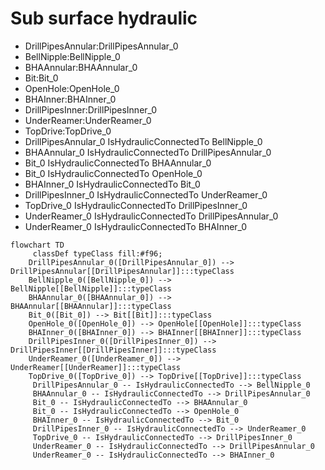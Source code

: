 # Sub surface hydraulic
- DrillPipesAnnular:DrillPipesAnnular_0
- BellNipple:BellNipple_0
- BHAAnnular:BHAAnnular_0
- Bit:Bit_0
- OpenHole:OpenHole_0
- BHAInner:BHAInner_0
- DrillPipesInner:DrillPipesInner_0
- UnderReamer:UnderReamer_0
- TopDrive:TopDrive_0
- DrillPipesAnnular_0 IsHydraulicConnectedTo BellNipple_0
- BHAAnnular_0 IsHydraulicConnectedTo DrillPipesAnnular_0
- Bit_0 IsHydraulicConnectedTo BHAAnnular_0
- Bit_0 IsHydraulicConnectedTo OpenHole_0
- BHAInner_0 IsHydraulicConnectedTo Bit_0
- DrillPipesInner_0 IsHydraulicConnectedTo UnderReamer_0
- TopDrive_0 IsHydraulicConnectedTo DrillPipesInner_0
- UnderReamer_0 IsHydraulicConnectedTo DrillPipesAnnular_0
- UnderReamer_0 IsHydraulicConnectedTo BHAInner_0
```mermaid
flowchart TD
	 classDef typeClass fill:#f96;
	DrillPipesAnnular_0([DrillPipesAnnular_0]) --> DrillPipesAnnular[[DrillPipesAnnular]]:::typeClass
	BellNipple_0([BellNipple_0]) --> BellNipple[[BellNipple]]:::typeClass
	BHAAnnular_0([BHAAnnular_0]) --> BHAAnnular[[BHAAnnular]]:::typeClass
	Bit_0([Bit_0]) --> Bit[[Bit]]:::typeClass
	OpenHole_0([OpenHole_0]) --> OpenHole[[OpenHole]]:::typeClass
	BHAInner_0([BHAInner_0]) --> BHAInner[[BHAInner]]:::typeClass
	DrillPipesInner_0([DrillPipesInner_0]) --> DrillPipesInner[[DrillPipesInner]]:::typeClass
	UnderReamer_0([UnderReamer_0]) --> UnderReamer[[UnderReamer]]:::typeClass
	TopDrive_0([TopDrive_0]) --> TopDrive[[TopDrive]]:::typeClass
	 DrillPipesAnnular_0 -- IsHydraulicConnectedTo --> BellNipple_0 
	 BHAAnnular_0 -- IsHydraulicConnectedTo --> DrillPipesAnnular_0 
	 Bit_0 -- IsHydraulicConnectedTo --> BHAAnnular_0 
	 Bit_0 -- IsHydraulicConnectedTo --> OpenHole_0 
	 BHAInner_0 -- IsHydraulicConnectedTo --> Bit_0 
	 DrillPipesInner_0 -- IsHydraulicConnectedTo --> UnderReamer_0 
	 TopDrive_0 -- IsHydraulicConnectedTo --> DrillPipesInner_0 
	 UnderReamer_0 -- IsHydraulicConnectedTo --> DrillPipesAnnular_0 
	 UnderReamer_0 -- IsHydraulicConnectedTo --> BHAInner_0 
```
